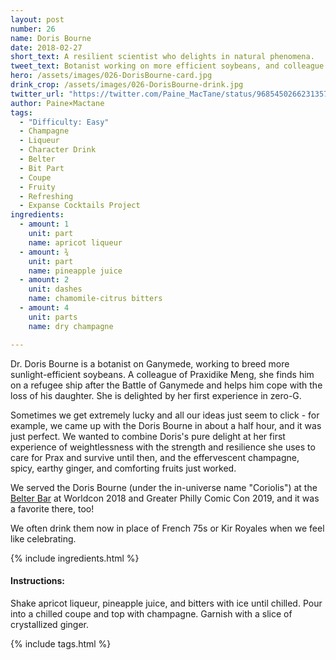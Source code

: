 ```yaml
---
layout: post
number: 26
name: Doris Bourne
date: 2018-02-27
short_text: A resilient scientist who delights in natural phenomena.
tweet_text: Botanist working on more efficient soybeans, and colleague of Praxidike Meng who tries to encourage him to look forward after the Battle of Ganymede.
hero: /assets/images/026-DorisBourne-card.jpg
drink_crop: /assets/images/026-DorisBourne-drink.jpg
twitter_url: "https://twitter.com/Paine_MacTane/status/968545026623135744"
author: Paine×Mactane
tags: 
  - "Difficulty: Easy"
  - Champagne
  - Liqueur
  - Character Drink
  - Belter
  - Bit Part
  - Coupe
  - Fruity
  - Refreshing
  - Expanse Cocktails Project
ingredients:
  - amount: 1
    unit: part
    name: apricot liqueur
  - amount: ¾
    unit: part
    name: pineapple juice
  - amount: 2
    unit: dashes
    name: chamomile-citrus bitters
  - amount: 4
    unit: parts
    name: dry champagne

---
```


Dr. Doris Bourne is a botanist on Ganymede, working to breed more sunlight-efficient soybeans. A colleague of Praxidike Meng, she finds him on a refugee ship after the Battle of Ganymede and helps him cope with the loss of his daughter.  She is delighted by her first experience in zero-G. 

Sometimes we get extremely lucky and all our ideas just seem to click - for example, we came up with the Doris Bourne in about a half hour, and it was just perfect. We wanted to combine Doris's pure delight at her first experience of weightlessness with the strength and resilience she uses to care for Prax and survive until then, and the effervescent champagne, spicy, earthy ginger, and comforting fruits just worked. 

We served the Doris Bourne (under the in-universe name "Coriolis") at the [Belter Bar](http://twitter.com/BelterBar) at Worldcon 2018 and Greater Philly Comic Con 2019, and it was a favorite there, too! 

We often drink them now in place of French 75s or Kir Royales when we feel like celebrating. 

{% include ingredients.html %}

#### Instructions:

Shake apricot liqueur, pineapple juice, and bitters with ice until chilled. Pour into a chilled coupe and top with champagne. Garnish with a slice of crystallized ginger.

{% include tags.html %}
